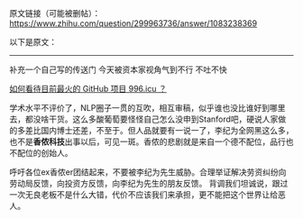 原文链接（可能被删帖）：https://www.zhihu.com/question/299963736/answer/1083238369

以下是原文：

-----------------



补充一个自己写的传送门 今天被资本家视角气到不行 不吐不快

[如何看待目前最火的 GitHub 项目 996.icu ？](https://www.zhihu.com/question/317683562/answer/1083162467)

学术水平不评价了，NLP圈子一贯的互吹，相互审稿，似乎谁也没比谁好到哪里去，都没啥干货。这么多酸葡萄要怪怪自己怎么没申到Stanford吧，硬说人家做的多差比国内博士还差，不至于。但人品就要有一说一了，李纪为全网黑这么多，也不是**香侬科技**出事以后，可见一斑。香侬的悲剧就是来自一个德不配位，品行也不配位的创始人。

呼吁各位ex香侬er团结起来，不要被李纪为先生威胁。合理举证解决劳资纠纷向劳动局反馈，向投资方反馈，向李纪为先生的朋友反馈。 背调我们坦诚说，跟过一次无良老板不是什么大错，代价不应该我们来承担，更不能把这个世界让给恶人。
